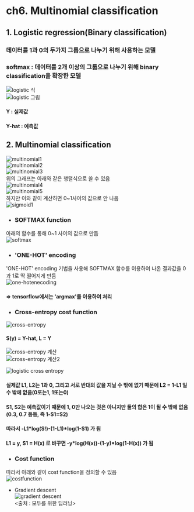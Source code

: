 # ch6. Multinomial classification  

## 1. Logistic regression(Binary classification)  
### 데이터를 1과 0의 두가지 그룹으로 나누기 위해 사용하는 모델  
### softmax : 데이터를 2개 이상의 그룹으로 나누기 위해 binary classification을 확장한 모델  

![logistic 식](https://user-images.githubusercontent.com/31130917/108628697-b037c880-749f-11eb-9837-d392c0e8cccf.PNG)  
![logistic 그림](https://user-images.githubusercontent.com/31130917/108628612-56370300-749f-11eb-8620-72fe61e42afb.PNG)  
  
#### Y : 실제값  
#### Y-hat : 예측값  
  
## 2. Multinomial classification  
![multinomial1](https://user-images.githubusercontent.com/31130917/108628844-5552a100-74a0-11eb-8896-6254b850b0ea.PNG)  
![multinomial2](https://user-images.githubusercontent.com/31130917/108628846-5683ce00-74a0-11eb-8dc4-c97c0968cfd7.PNG)  
![multinomial3](https://user-images.githubusercontent.com/31130917/108628847-5683ce00-74a0-11eb-8e1a-7d0b05676d89.PNG)  
위의 그래프는 아래와 같은 행렬식으로 쓸 수 있음  
![multinomial4](https://user-images.githubusercontent.com/31130917/108628848-571c6480-74a0-11eb-9929-8922f1261021.PNG)  
![multinomial5](https://user-images.githubusercontent.com/31130917/108628850-571c6480-74a0-11eb-9b63-e0980cc2ce24.PNG)  
하지만 이와 같이 계산하면 0~1사이의 값으로 안 나옴  
![sigmoid1](https://user-images.githubusercontent.com/31130917/108628921-c2663680-74a0-11eb-92f6-f47f3eb59bb0.PNG)  
  
* ### SOFTMAX function  
아래의 함수를 통해 0~1 사이의 값으로 만듬  
![softmax](https://user-images.githubusercontent.com/31130917/108628968-12dd9400-74a1-11eb-86c1-142ce5ac95e2.PNG)  
  
* ### 'ONE-HOT' encoding  
'ONE-HOT' encoding 기법을 사용해 SOFTMAX 함수를 이용하여 나온 결과값을 0과 1로 딱 떨어지게 만듬  
![one-hotenecoding](https://user-images.githubusercontent.com/31130917/108629061-7962b200-74a1-11eb-85e3-bd55c5ca74af.PNG)  
#### => tensorflow에서는 'argmax'를 이용하여 처리  
  
* ### Cross-entropy cost function
![cross-entropy](https://user-images.githubusercontent.com/31130917/108629105-c47cc500-74a1-11eb-9e3e-0ae8d3f461ed.PNG)  
#### S(y) = Y-hat, L = Y  
  
![cross-entropy 계산](https://user-images.githubusercontent.com/31130917/108629220-4bca3880-74a2-11eb-9f8c-b46c1d80d275.PNG)  
![cross-entropy 계산2](https://user-images.githubusercontent.com/31130917/108629222-4cfb6580-74a2-11eb-9f37-cf7f513e9da5.PNG)  
  
![logistic cross entropy](https://user-images.githubusercontent.com/31130917/108629323-a368a400-74a2-11eb-9ec4-d14f1844ba47.PNG)  
#### 실제값 L1, L2는 1과 0, 그리고 서로 반대의 값을 지닐 수 밖에 없기 때문에 L2 = 1-L1 일 수 밖에 없음(0또는1, 1또는0)  
#### S1, S2는 예측값이기 때문에 1, 0만 나오는 것은 아니지만 둘의 합은 1이 될 수 밖에 없음(0.3, 0.7 등등, 즉 1-S1=S2)  
#### 따라서 -L1*log(S!)-(1-L1)*log(1-S1) 가 됨  
#### L1 = y, S1 = H(x) 로 바꾸면 -y*log(H(x))-(1-y)*log(1-H(x)) 가 됨  
  
* ### Cost function  
따라서 아래와 같이 cost function을 정의할 수 있음  
![costfunction](https://user-images.githubusercontent.com/31130917/108629585-fbec7100-74a3-11eb-8383-7a92515a6f80.PNG)  
  
* Gradient descent  
![gradient descent](https://user-images.githubusercontent.com/31130917/108629634-2dfdd300-74a4-11eb-895f-cd7d2e2b4200.PNG)  
<출처 : 모두를 위한 딥러닝>
